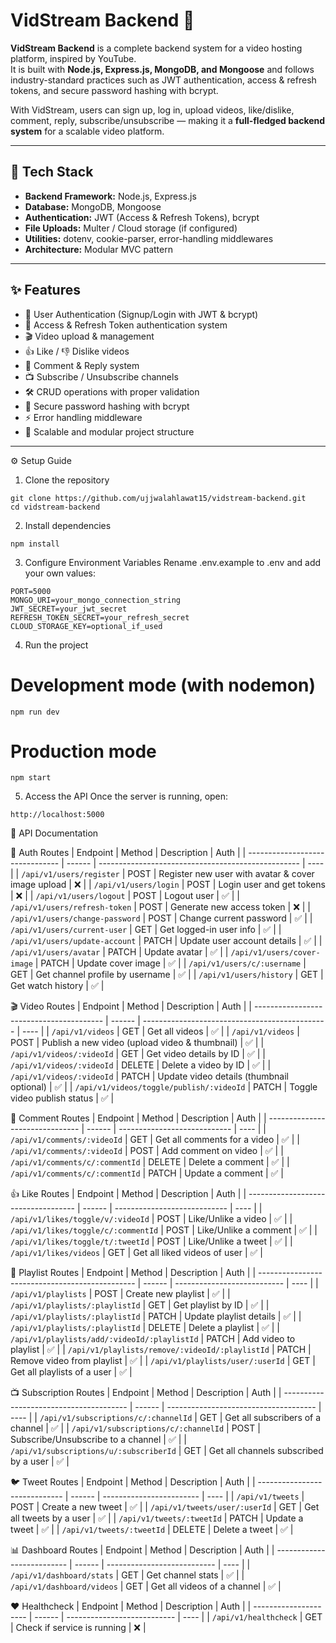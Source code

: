 # VidStream Backend 🎥

**VidStream Backend** is a complete backend system for a video hosting platform, inspired by YouTube.  
It is built with **Node.js, Express.js, MongoDB, and Mongoose** and follows industry-standard practices such as JWT authentication, access & refresh tokens, and secure password hashing with bcrypt.  

With VidStream, users can sign up, log in, upload videos, like/dislike, comment, reply, subscribe/unsubscribe — making it a **full-fledged backend system** for a scalable video platform.

---

## 🚀 Tech Stack
- **Backend Framework:** Node.js, Express.js  
- **Database:** MongoDB, Mongoose  
- **Authentication:** JWT (Access & Refresh Tokens), bcrypt  
- **File Uploads:** Multer / Cloud storage (if configured)  
- **Utilities:** dotenv, cookie-parser, error-handling middlewares  
- **Architecture:** Modular MVC pattern  

---

## ✨ Features
- 🔑 User Authentication (Signup/Login with JWT & bcrypt)  
- 🔄 Access & Refresh Token authentication system  
- 🎬 Video upload & management  
- 👍 Like / 👎 Dislike videos  
- 💬 Comment & Reply system  
- 📺 Subscribe / Unsubscribe channels  
- 🛠️ CRUD operations with proper validation  
- 🔐 Secure password hashing with bcrypt  
- ⚡ Error handling middleware  
- 🧩 Scalable and modular project structure  

---

⚙️ Setup Guide
1. Clone the repository
 ```
git clone https://github.com/ujjwalahlawat15/vidstream-backend.git
cd vidstream-backend
```

2. Install dependencies
 ```
npm install
```

3. Configure Environment Variables
Rename .env.example to .env and add your own values:
```
PORT=5000
MONGO_URI=your_mongo_connection_string
JWT_SECRET=your_jwt_secret
REFRESH_TOKEN_SECRET=your_refresh_secret
CLOUD_STORAGE_KEY=optional_if_used
```

4. Run the project
# Development mode (with nodemon)
```
npm run dev
```

# Production mode
```
npm start
```

5. Access the API
Once the server is running, open:
```
http://localhost:5000
```

📌 API Documentation

🔑 Auth Routes
| Endpoint                        | Method | Description                                        | Auth |
| ------------------------------- | ------ | -------------------------------------------------- | ---- |
| `/api/v1/users/register`        | POST   | Register new user with avatar & cover image upload | ❌    |
| `/api/v1/users/login`           | POST   | Login user and get tokens                          | ❌    |
| `/api/v1/users/logout`          | POST   | Logout user                                        | ✅    |
| `/api/v1/users/refresh-token`   | POST   | Generate new access token                          | ❌    |
| `/api/v1/users/change-password` | POST   | Change current password                            | ✅    |
| `/api/v1/users/current-user`    | GET    | Get logged-in user info                            | ✅    |
| `/api/v1/users/update-account`  | PATCH  | Update user account details                        | ✅    |
| `/api/v1/users/avatar`          | PATCH  | Update avatar                                      | ✅    |
| `/api/v1/users/cover-image`     | PATCH  | Update cover image                                 | ✅    |
| `/api/v1/users/c/:username`     | GET    | Get channel profile by username                    | ✅    |
| `/api/v1/users/history`         | GET    | Get watch history                                  | ✅    |

🎬 Video Routes
| Endpoint                                 | Method | Description                                    | Auth |
| ---------------------------------------- | ------ | ---------------------------------------------- | ---- |
| `/api/v1/videos`                         | GET    | Get all videos                                 | ✅    |
| `/api/v1/videos`                         | POST   | Publish a new video (upload video & thumbnail) | ✅    |
| `/api/v1/videos/:videoId`                | GET    | Get video details by ID                        | ✅    |
| `/api/v1/videos/:videoId`                | DELETE | Delete a video by ID                           | ✅    |
| `/api/v1/videos/:videoId`                | PATCH  | Update video details (thumbnail optional)      | ✅    |
| `/api/v1/videos/toggle/publish/:videoId` | PATCH  | Toggle video publish status                    | ✅    |

💬 Comment Routes
| Endpoint                        | Method | Description                  | Auth |
| ------------------------------- | ------ | ---------------------------- | ---- |
| `/api/v1/comments/:videoId`     | GET    | Get all comments for a video | ✅    |
| `/api/v1/comments/:videoId`     | POST   | Add comment on video         | ✅    |
| `/api/v1/comments/c/:commentId` | DELETE | Delete a comment             | ✅    |
| `/api/v1/comments/c/:commentId` | PATCH  | Update a comment             | ✅    |

👍 Like Routes
| Endpoint                            | Method | Description                  | Auth |
| ----------------------------------- | ------ | ---------------------------- | ---- |
| `/api/v1/likes/toggle/v/:videoId`   | POST   | Like/Unlike a video          | ✅    |
| `/api/v1/likes/toggle/c/:commentId` | POST   | Like/Unlike a comment        | ✅    |
| `/api/v1/likes/toggle/t/:tweetId`   | POST   | Like/Unlike a tweet          | ✅    |
| `/api/v1/likes/videos`              | GET    | Get all liked videos of user | ✅    |

📂 Playlist Routes
| Endpoint                                        | Method | Description                 | Auth |
| ----------------------------------------------- | ------ | --------------------------- | ---- |
| `/api/v1/playlists`                             | POST   | Create new playlist         | ✅    |
| `/api/v1/playlists/:playlistId`                 | GET    | Get playlist by ID          | ✅    |
| `/api/v1/playlists/:playlistId`                 | PATCH  | Update playlist details     | ✅    |
| `/api/v1/playlists/:playlistId`                 | DELETE | Delete a playlist           | ✅    |
| `/api/v1/playlists/add/:videoId/:playlistId`    | PATCH  | Add video to playlist       | ✅    |
| `/api/v1/playlists/remove/:videoId/:playlistId` | PATCH  | Remove video from playlist  | ✅    |
| `/api/v1/playlists/user/:userId`                | GET    | Get all playlists of a user | ✅    |

📺 Subscription Routes
| Endpoint                                | Method | Description                           | Auth |
| --------------------------------------- | ------ | ------------------------------------- | ---- |
| `/api/v1/subscriptions/c/:channelId`    | GET    | Get all subscribers of a channel      | ✅    |
| `/api/v1/subscriptions/c/:channelId`    | POST   | Subscribe/Unsubscribe to a channel    | ✅    |
| `/api/v1/subscriptions/u/:subscriberId` | GET    | Get all channels subscribed by a user | ✅    |

🐦 Tweet Routes
| Endpoint                      | Method | Description              | Auth |
| ----------------------------- | ------ | ------------------------ | ---- |
| `/api/v1/tweets`              | POST   | Create a new tweet       | ✅    |
| `/api/v1/tweets/user/:userId` | GET    | Get all tweets by a user | ✅    |
| `/api/v1/tweets/:tweetId`     | PATCH  | Update a tweet           | ✅    |
| `/api/v1/tweets/:tweetId`     | DELETE | Delete a tweet           | ✅    |

📊 Dashboard Routes
| Endpoint                   | Method | Description                 | Auth |
| -------------------------- | ------ | --------------------------- | ---- |
| `/api/v1/dashboard/stats`  | GET    | Get channel stats           | ✅    |
| `/api/v1/dashboard/videos` | GET    | Get all videos of a channel | ✅    |

❤️ Healthcheck
| Endpoint              | Method | Description                 | Auth |
| --------------------- | ------ | --------------------------- | ---- |
| `/api/v1/healthcheck` | GET    | Check if service is running | ❌    |


